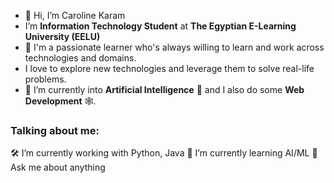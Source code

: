 - 👋 Hi, I’m Caroline Karam
-    I’m **Information Technology Student** at **The Egyptian E-Learning University (EELU)**
- 👀 I'm a passionate learner who's always willing to learn and work across technologies and domains.
-  I love to explore new technologies and leverage them to solve real-life problems.
- 🌱 I’m currently into **Artificial Intelligence** 🤖 and I also do some **Web Development** 🕸️.

### Talking about me:

🛠 I’m currently working with Python, Java
🌱 I’m currently learning AI/ML
💬 Ask me about anything  
<!---
Caroline-Karam/Caroline-Karam is a ✨ special ✨ repository because its `README.md` (this file) appears on your GitHub profile.
You can click the Preview link to take a look at your changes.
--->
